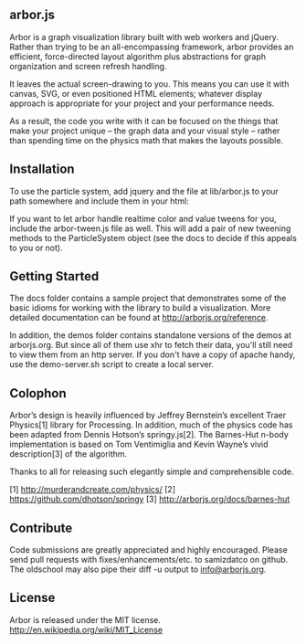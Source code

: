 arbor.js
--------

Arbor is a graph visualization library built with web workers and
jQuery. Rather than trying to be an all-encompassing framework, arbor
provides an efficient, force-directed layout algorithm plus
abstractions for graph organization and screen refresh handling.

It leaves the actual screen-drawing to you. This means you can use it
with canvas, SVG, or even positioned HTML elements; whatever display
approach is appropriate for your project and your performance needs.

As a result, the code you write with it can be focused on the things
that make your project unique – the graph data and your visual style
– rather than spending time on the physics math that makes the
layouts possible.

Installation
------------

To use the particle system, add jquery and the file at lib/arbor.js
to your path somewhere and include them in your html:

  <script src="path/to/jquery.min.js"></script>
  <script src="path/to/arbor.js"></script>  

If you want to let arbor handle realtime color and value tweens for
you, include the arbor-tween.js file as well. This will add a pair of
new tweening methods to the ParticleSystem object (see the docs to
decide if this appeals to you or not).

  <script src="path/to/jquery.min.js"></script>
  <script src="path/to/arbor.js"></script>
  <script src="path/to/arbor-tween.js"></script>


Getting Started
---------------

The docs folder contains a sample project that demonstrates some of the
basic idioms for working with the library to build a visualization. More
detailed documentation can be found at http://arborjs.org/reference.

In addition, the demos folder contains standalone versions of the demos
at arborjs.org. But since all of them use xhr to fetch their data, you'll 
still need to view them from an http server. If you don't have a copy of
apache handy, use the demo-server.sh script to create a local server.

Colophon
--------

Arbor’s design is heavily influenced by Jeffrey Bernstein’s excellent
Traer Physics[1] library for Processing. In addition, much of the
physics code has been adapted from Dennis Hotson’s springy.js[2]. The
Barnes-Hut n-body implementation is based on Tom Ventimiglia and Kevin 
Wayne’s vivid description[3] of the algorithm.

Thanks to all for releasing such elegantly simple and comprehensible
code.

[1] <http://murderandcreate.com/physics/>
[2] <https://github.com/dhotson/springy>
[3] <http://arborjs.org/docs/barnes-hut>

Contribute
----------

Code submissions are greatly appreciated and highly encouraged. Please send
pull requests with fixes/enhancements/etc. to samizdatco on github. The 
oldschool may also pipe their diff -u output to info@arborjs.org.

License
-------

Arbor is released under the MIT license. http://en.wikipedia.org/wiki/MIT_License